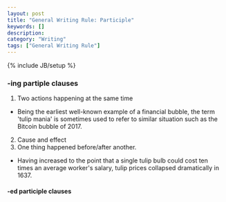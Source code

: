 ```yaml
---
layout: post
title: "General Writing Rule: Participle"
keywords: []
description: 
category: "Writing"
tags: ["General Writing Rule"]
---
```

{% include JB/setup %}

### -ing partiple clauses
1. Two actions happening at the same time
- Being the earliest well-known example of a financial bubble, the term 'tulip
  mania' is sometimes used to refer to similar situation such as the Bitcoin
  bubble of 2017.
2. Cause and effect
3. One thing happened before/after another.
- Having increased to the point that a single tulip bulb could cost ten times
  an average worker's salary, tulip prices collapsed dramatically in 1637.


#### -ed participle clauses

  
